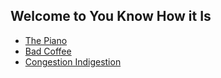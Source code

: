 ## Welcome to You Know How it Is

- [The Piano](/piano)
- [Bad Coffee](/bad-coffee)
- [Congestion Indigestion](/congestion-indigestion)


